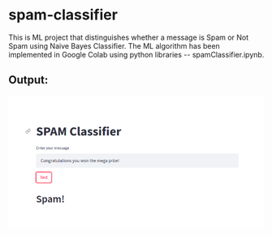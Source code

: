 # spam-classifier

This is ML project that distinguishes whether a message is Spam or Not Spam using Naive Bayes Classifier. 
The ML algorithm has been implemented in Google Colab using python libraries -- spamClassifier.ipynb. 

## Output:

![](image/Spam.png)
